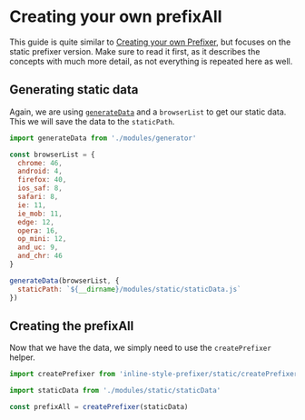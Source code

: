 # Creating your own prefixAll

This guide is quite similar to [Creating your own Prefixer](CustomPrefixer.md), but focuses on the static prefixer version.
Make sure to read it first, as it describes the concepts with much more detail, as not everything is repeated here as well.

## Generating static data
Again, we are using [`generateData`](../api/inline-style-prefixer-generator/generateData.md) and a `browserList` to get our static data. This we will save the data to the `staticPath`.

```javascript
import generateData from './modules/generator'

const browserList = {
  chrome: 46,
  android: 4,
  firefox: 40,
  ios_saf: 8,
  safari: 8,
  ie: 11,
  ie_mob: 11,
  edge: 12,
  opera: 16,
  op_mini: 12,
  and_uc: 9,
  and_chr: 46
}

generateData(browserList, {
  staticPath: `${__dirname}/modules/static/staticData.js`
})
```

## Creating the prefixAll
Now that we have the data, we simply need to use the `createPrefixer` helper.

```javascript
import createPrefixer from 'inline-style-prefixer/static/createPrefixer'

import staticData from './modules/static/staticData'

const prefixAll = createPrefixer(staticData)
```
